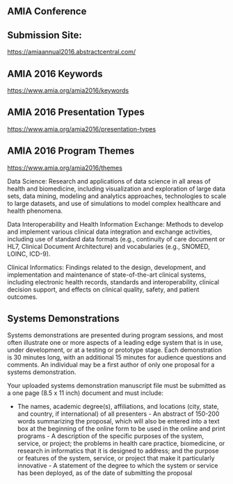 ## AMIA Conference



## Submission Site:
https://amiaannual2016.abstractcentral.com/

## AMIA 2016 Keywords
https://www.amia.org/amia2016/keywords



## AMIA 2016 Presentation Types
https://www.amia.org/amia2016/presentation-types



## AMIA 2016 Program Themes
https://www.amia.org/amia2016/themes


Data Science: Research and applications of data science in all areas of health and biomedicine, including visualization and exploration of large data sets, data mining, modeling and analytics approaches, technologies to scale to large datasets, and use of simulations to model complex healthcare and health phenomena.


Data Interoperability and Health Information Exchange: Methods to develop and implement various clinical data integration and exchange activities, including use of standard data formats (e.g., continuity of care document or HL7, Clinical Document Architecture) and vocabularies (e.g., SNOMED, LOINC, ICD-9).

Clinical Informatics: Findings related to the design, development, and implementation and maintenance of state-of-the-art clinical systems, including electronic health records, standards and interoperability, clinical decision support, and effects on clinical quality, safety, and patient outcomes.




## Systems Demonstrations

Systems demonstrations are presented during program sessions, and most often illustrate one or more aspects of a leading edge system that is in use, under development, or at a testing or prototype stage. Each demonstration is 30 minutes long, with an additional 15 minutes for audience questions and comments. An individual may be a first author of only one proposal for a systems demonstration.

Your uploaded systems demonstration manuscript file must be submitted as a one page (8.5 x 11 inch) document and must include:

   - The names, academic degree(s), affiliations, and locations (city, state, and country, if international) of all presenters
    - An abstract of 150-200 words summarizing the proposal, which will also be entered into a text box at the beginning of the online form to be used in the online and print programs
    - A description of the specific purposes of the system, service, or project; the problems in health care practice, biomedicine, or research in informatics that it is designed to address; and the purpose or features of the system, service, or project that make it particularly innovative
    - A statement of the degree to which the system or service has been deployed, as of the date of submitting the proposal